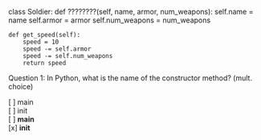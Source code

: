 class Soldier:
    def ????????(self, name, armor, num_weapons):
        self.name = name
        self.armor = armor
        self.num_weapons = num_weapons

    def get_speed(self):
        speed = 10
        speed -= self.armor
        speed -= self.num_weapons
        return speed


Question 1: In Python, what is the name of the constructor method? (mult. choice)   

[ ] main   
[ ] init   
[ ] __main__   
[x] __init__   


